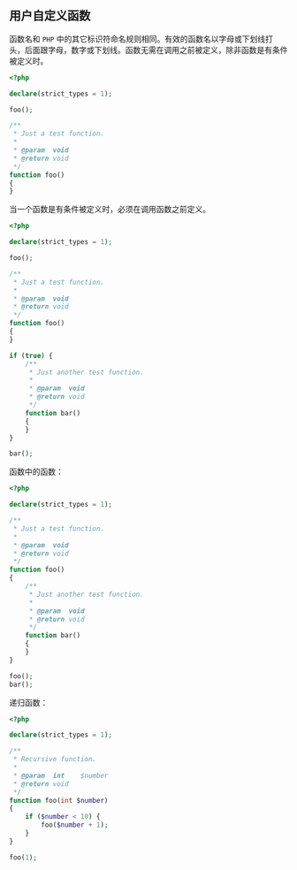 ## 用户自定义函数

函数名和 `PHP` 中的其它标识符命名规则相同。有效的函数名以字母或下划线打头，后面跟字母，数字或下划线。函数无需在调用之前被定义，除非函数是有条件被定义时。

```php
<?php

declare(strict_types = 1);

foo();

/**
 * Just a test function.
 *
 * @param  void
 * @return void
 */
function foo()
{
}

```

当一个函数是有条件被定义时，必须在调用函数之前定义。

```php
<?php

declare(strict_types = 1);

foo();

/**
 * Just a test function.
 *
 * @param  void
 * @return void
 */
function foo()
{
}

if (true) {
    /**
     * Just another test function.
     *
     * @param  void
     * @return void
     */
    function bar()
    {
    }
}

bar();

```

函数中的函数：

```php
<?php

declare(strict_types = 1);

/**
 * Just a test function.
 *
 * @param  void
 * @return void
 */
function foo()
{
    /**
     * Just another test function.
     *
     * @param  void
     * @return void
     */
    function bar()
    {
    }
}

foo();
bar();

```

递归函数：

```php
<?php

declare(strict_types = 1);

/**
 * Recursive function.
 *
 * @param  int    $number
 * @return void
 */
function foo(int $number)
{
    if ($number < 10) {
        foo($number + 1);
    }
}

foo(1);

```

